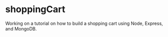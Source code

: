 # shoppingCart

Working on a tutorial on how to build a shopping cart using Node, Express, and MongoDB.

